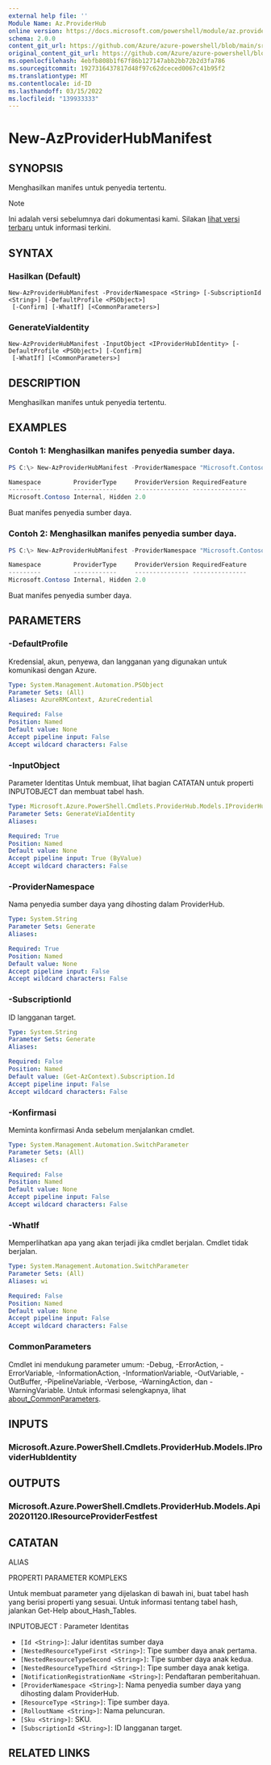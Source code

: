 ```yaml
---
external help file: ''
Module Name: Az.ProviderHub
online version: https://docs.microsoft.com/powershell/module/az.providerhub/new-azproviderhubmanifest
schema: 2.0.0
content_git_url: https://github.com/Azure/azure-powershell/blob/main/src/ProviderHub/help/New-AzProviderHubManifest.md
original_content_git_url: https://github.com/Azure/azure-powershell/blob/main/src/ProviderHub/help/New-AzProviderHubManifest.md
ms.openlocfilehash: 4ebfb808b1f67f86b127147abb2bb72b2d3fa786
ms.sourcegitcommit: 1927316437817d48f97c62dceced0067c41b95f2
ms.translationtype: MT
ms.contentlocale: id-ID
ms.lasthandoff: 03/15/2022
ms.locfileid: "139933333"
---
```

# New-AzProviderHubManifest

## SYNOPSIS
Menghasilkan manifes untuk penyedia tertentu.

> [!NOTE]
>Ini adalah versi sebelumnya dari dokumentasi kami. Silakan [lihat versi terbaru](/powershell/module/az.providerhub/new-azproviderhubmanifest) untuk informasi terkini.

## SYNTAX

### Hasilkan (Default)
```
New-AzProviderHubManifest -ProviderNamespace <String> [-SubscriptionId <String>] [-DefaultProfile <PSObject>]
 [-Confirm] [-WhatIf] [<CommonParameters>]
```

### GenerateViaIdentity
```
New-AzProviderHubManifest -InputObject <IProviderHubIdentity> [-DefaultProfile <PSObject>] [-Confirm]
 [-WhatIf] [<CommonParameters>]
```

## DESCRIPTION
Menghasilkan manifes untuk penyedia tertentu.

## EXAMPLES

### Contoh 1: Menghasilkan manifes penyedia sumber daya.
```powershell
PS C:\> New-AzProviderHubManifest -ProviderNamespace "Microsoft.Contoso"

Namespace         ProviderType     ProviderVersion RequiredFeature
---------         ------------     --------------- ---------------
Microsoft.Contoso Internal, Hidden 2.0
```

Buat manifes penyedia sumber daya.

### Contoh 2: Menghasilkan manifes penyedia sumber daya.
```powershell
PS C:\> New-AzProviderHubManifest -ProviderNamespace "Microsoft.Contoso"

Namespace         ProviderType     ProviderVersion RequiredFeature
---------         ------------     --------------- ---------------
Microsoft.Contoso Internal, Hidden 2.0
```

Buat manifes penyedia sumber daya.

## PARAMETERS

### -DefaultProfile
Kredensial, akun, penyewa, dan langganan yang digunakan untuk komunikasi dengan Azure.

```yaml
Type: System.Management.Automation.PSObject
Parameter Sets: (All)
Aliases: AzureRMContext, AzureCredential

Required: False
Position: Named
Default value: None
Accept pipeline input: False
Accept wildcard characters: False
```

### -InputObject
Parameter Identitas Untuk membuat, lihat bagian CATATAN untuk properti INPUTOBJECT dan membuat tabel hash.

```yaml
Type: Microsoft.Azure.PowerShell.Cmdlets.ProviderHub.Models.IProviderHubIdentity
Parameter Sets: GenerateViaIdentity
Aliases:

Required: True
Position: Named
Default value: None
Accept pipeline input: True (ByValue)
Accept wildcard characters: False
```

### -ProviderNamespace
Nama penyedia sumber daya yang dihosting dalam ProviderHub.

```yaml
Type: System.String
Parameter Sets: Generate
Aliases:

Required: True
Position: Named
Default value: None
Accept pipeline input: False
Accept wildcard characters: False
```

### -SubscriptionId
ID langganan target.

```yaml
Type: System.String
Parameter Sets: Generate
Aliases:

Required: False
Position: Named
Default value: (Get-AzContext).Subscription.Id
Accept pipeline input: False
Accept wildcard characters: False
```

### -Konfirmasi
Meminta konfirmasi Anda sebelum menjalankan cmdlet.

```yaml
Type: System.Management.Automation.SwitchParameter
Parameter Sets: (All)
Aliases: cf

Required: False
Position: Named
Default value: None
Accept pipeline input: False
Accept wildcard characters: False
```

### -WhatIf
Memperlihatkan apa yang akan terjadi jika cmdlet berjalan.
Cmdlet tidak berjalan.

```yaml
Type: System.Management.Automation.SwitchParameter
Parameter Sets: (All)
Aliases: wi

Required: False
Position: Named
Default value: None
Accept pipeline input: False
Accept wildcard characters: False
```

### CommonParameters
Cmdlet ini mendukung parameter umum: -Debug, -ErrorAction, -ErrorVariable, -InformationAction, -InformationVariable, -OutVariable, -OutBuffer, -PipelineVariable, -Verbose, -WarningAction, dan -WarningVariable. Untuk informasi selengkapnya, lihat [about_CommonParameters](http://go.microsoft.com/fwlink/?LinkID=113216).

## INPUTS

### Microsoft.Azure.PowerShell.Cmdlets.ProviderHub.Models.IProviderHubIdentity

## OUTPUTS

### Microsoft.Azure.PowerShell.Cmdlets.ProviderHub.Models.Api20201120.IResourceProviderFestfest

## CATATAN

ALIAS

PROPERTI PARAMETER KOMPLEKS

Untuk membuat parameter yang dijelaskan di bawah ini, buat tabel hash yang berisi properti yang sesuai. Untuk informasi tentang tabel hash, jalankan Get-Help about_Hash_Tables.


INPUTOBJECT <IProviderHubIdentity>: Parameter Identitas
  - `[Id <String>]`: Jalur identitas sumber daya
  - `[NestedResourceTypeFirst <String>]`: Tipe sumber daya anak pertama.
  - `[NestedResourceTypeSecond <String>]`: Tipe sumber daya anak kedua.
  - `[NestedResourceTypeThird <String>]`: Tipe sumber daya anak ketiga.
  - `[NotificationRegistrationName <String>]`: Pendaftaran pemberitahuan.
  - `[ProviderNamespace <String>]`: Nama penyedia sumber daya yang dihosting dalam ProviderHub.
  - `[ResourceType <String>]`: Tipe sumber daya.
  - `[RolloutName <String>]`: Nama peluncuran.
  - `[Sku <String>]`: SKU.
  - `[SubscriptionId <String>]`: ID langganan target.

## RELATED LINKS

